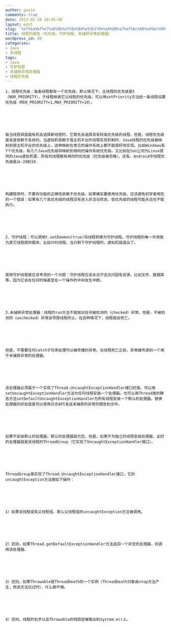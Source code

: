 ```yaml
---
author: gavin
comments: true
date: 2013-02-28 10:45:48
layout: post
slug: '%e7%ba%bf%e7%a8%8b%e7%9a%84%e5%b1%9e%e6%80%a7%ef%bc%88%e4%bc%98%e5%85%88%e7%ba%a7%e3%80%81%e5%ae%88%e6%8a%a4%e7%ba%bf%e7%a8%8b%e3%80%81%e6%9c%aa%e6%8d%95%e8%8e%b7%e5%bc%82%e5%b8%b8%e5%a4%84%e7%90%86'
title: 线程的属性（优先级、守护线程、未捕获异常处理器）
wordpress_id: 49
categories:
- Java
- 多线程
tags:
- Java
- 守护线程
- 未捕获异常处理器
- 线程优先级
---
```



	1、线程优先级：每条线程都有一个优先级，默认情况下，主线程的优先级是5（NOR_PRIORITY），子线程继承它父线程的优先级。可以用setPriority方法给一条线程设置优先级（MIN_PRIORITY=1,MAX_PRIORITY=10）。






	每当线程调度器有机会选择新线程时，它首先会选择具有较高优先级的线程。但是，线程优先级是高度依赖于系统的。当虚拟机依赖于宿主机平台的线程实现机制时，Java线程的优先级被映射到宿主机平台的优先级上，这种映射在常见的操作系统上都不能很好地实现。比如Windows有7个优先级，有几个Java优先级将映射到相同的操作系统优先级。又比如在Sun公司为Linux提供的Java虚拟机里，所有的线程都有相同的优先级（优先级被忽略）。还有，Android中线程优先级是从-20到19.






	构建程序时，不要将功能的正确性依赖于优先级。如果确实要使用优先级，应该避免初学者常犯的一个错误：如果有几个高优先级的线程没有进入非活动状态，低优先级的线程可能永远也不能执行。 






	2、守护线程：可以调用t.setDaemon(true)将线程转换为守护线程。守护线程的唯一作用是为其它线程提供服务。比如计时线程。当只剩下守护线程时，虚拟机就退出了。






	使用守护线程是应该考虑的一个问题：守护线程应该永远不去访问固有资源，比如文件、数据库等，因为它会在任何时候甚至在一个操作的中间发生中断。 






	3.未捕获异常处理器：线程的run方法不能抛出任何被检测的（checked）异常，但是，不被检测的（unchecked）异常会导致线程终止。在这种情况下，线程就会死亡。






	但是，不需要任何catch子句来处理可以被传播的异常。在线程死亡之前，异常被传递到一个用于未捕获异常的处理器。






	该处理器必须属于一个实现了Thread.UncaughtExceptionHandler接口的类。可以用setUncaughtExceptionHandler方法为任何线程安装一个处理器。也可以用Thread类的静态方法setDefaultUncaughtExceptionHandler为所有线程安装一个默认的处理器。替换处理器的好处就是可以使用日志API发送未捕获的异常的报告到文件。






	如果不安装默认的处理器，默认的处理器就为空。但是，如果不为独立的线程安装处理器，此时的处理器就是该线程的ThreadGroup（它实现了UncaughtExceptionHandler接口）。






	ThreadGroup类实现了Thread.UncaughtExceptionHandler接口，它的uncaughtException方法做如下操作：






	1）如果该线程组有父线程组，那么父线程组的uncaughtException方法被调用。






	2）否则，如果Thread.getDefaultExceptionHandler方法返回一个非空的处理器，则调用该处理器。






	3）否则，如果Throwable是ThreadDeath的一个实例（ThreadDeath对象由stop方法产生，而该方法已过时），什么都不做。






	4）否则，线程的名字以及Throwable的栈踪迹被输出到System.err上。 

